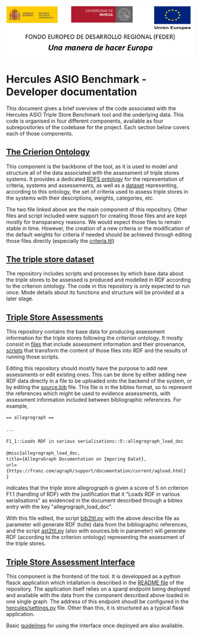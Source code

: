 ![](.//media/CabeceraDocumentosMD.png)

# Hercules ASIO Benchmark - Developer documentation

This document gives a brief overview of the code associated with the Hercules ASIO Triple Store Benchmark tool and the underlying data. This code is organised in four different components, available as four subrepositories of the codebase for the project. Each section below covers each of those components.

## [The Crierion Ontology](https://github.com/HerculesCRUE/GnossDeustoBackend/tree/master/Benchmark/criterion-ontology)

This component is the backbone of the tool, as it is used to model and structure all of the data associated with the assessment of triple stores systems. It provides a dedicated [RDFS ontology](https://github.com/HerculesCRUE/GnossDeustoBackend/blob/master/Benchmark/criterion-ontology/src/schema.ttl) for the representation of criteria, systems and assessements, as well as a [dataset](https://github.com/HerculesCRUE/GnossDeustoBackend/blob/master/Benchmark/criterion-ontology/src/criteria.ttl) representing, according to this ontology, the set of criteria used to assess triple stores in the systems with their descriptions, weights, categories, etc.

The two file linked above are the main component of this repository. Other files and script included were support for creating those files and are kept mostly for transparancy reasons. We would expect those files to remain stable in time. However, the creation of a new criteria or the modification of the default weights for criteria if needed should be achieved through editing those files directly (especially the [criteria.ttl](https://github.com/HerculesCRUE/GnossDeustoBackend/blob/master/Benchmark/criterion-ontology/src/criteria.ttl))

## [The triple store dataset](https://github.com/HerculesCRUE/GnossDeustoBackend/tree/master/Benchmark/triplestore-dataset)

The repository includes scripts and processes by which base data about the triple stores to be assessed is produced and modelled in RDF according to the criterion ontology. The code in this repository is only expected to run once. Mode details about its functions and structure will be provided at a later stage.

## [Triple Store Assessments](https://github.com/HerculesCRUE/GnossDeustoBackend/tree/master/Benchmark/triplestore-assessments)

This repository contains the base data for producing assessment information for the triple stores following the criterion ontology. It mostly consist in [files](https://github.com/HerculesCRUE/GnossDeustoBackend/tree/master/Benchmark/triplestore-assessments/data) that include assessment information and their provenance, [scripts](https://github.com/HerculesCRUE/GnossDeustoBackend/tree/master/Benchmark/triplestore-assessments/scripts) that transform the content of those files into RDF and the results of running those scripts.

Editing this repository should mostly have the purpose to add new assessments or edit existing ones. This can be done by either adding new RDF data directly in a file to be uploaded onto the backend of the system, or by editing the [source.bib](https://github.com/HerculesCRUE/GnossDeustoBackend/blob/master/Benchmark/triplestore-assessments/data/sources.bib) file. This file is in the bibtex format, so to represent the references which might be used to evidence assessments, with assessment information included between bibliographic references. For example,

```
== allegrograph ==

...

F1_1::Loads RDF in various serialisations::5::allegrograph_load_doc

@misc{allegrograph_load_doc,
title={AllegroGraph Documentation on Imporing Datat},
url={https://franz.com/agraph/support/documentation/current/agload.html}
}
```

indicates that the triple store allegrograph is given a score of 5 on criterion F1.1 (handling of RDF) with the justification that it "Loads RDF in various serialisations" as evidenced in the document described through a bibtex entry with the key "allegrograph_load_doc".

With this file edited, the script [bib2ttl.py](https://github.com/HerculesCRUE/GnossDeustoBackend/blob/master/Benchmark/triplestore-assessments/scripts/bib2ttl.py) with the above describe file as parameter will generate RDF (tutle) data from the bibliographic references, and the script [ast2ttl.py](https://github.com/HerculesCRUE/GnossDeustoBackend/blob/master/Benchmark/triplestore-assessments/scripts/ast2ttl.py) (also with sources.bib in parameter) will generate RDF (according to the criterion ontology) representing the assessment of the triple stores.

## [Triple Store Assessment Interface](https://github.com/HerculesCRUE/GnossDeustoBackend/tree/master/Benchmark/triplestore-assessment-interface)

This component is the frontend of the tool. It is developped as a python flasck application which intallation is described in the [README file](https://github.com/HerculesCRUE/GnossDeustoBackend/blob/master/Benchmark/triplestore-assessment-interface/README.md) of the repository. The application itself relies on a sparql endpoint being deployed and available with the data from the component described above loaded in one single graph. The address of this endpoint shoudl be configured in the [hercules/settings.py](https://github.com/HerculesCRUE/GnossDeustoBackend/blob/master/Benchmark/triplestore-assessment-interface/hercules/settings.py) file. Other than this, it is structured as a typical flask application.

Basic [guidelines](https://github.com/HerculesCRUE/GnossDeustoBackend/blob/master/Benchmark/Docs/UserGuide.md) for using the interface once deployed are also available.
